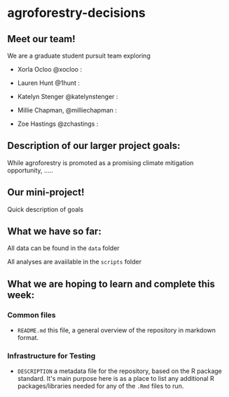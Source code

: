 # agroforestry-decisions

## Meet our team!

We are a graduate student pursuit team exploring 

- Xorla Ocloo @xocloo : 

- Lauren Hunt @1hunt :

- Katelyn Stenger @katelynstenger : 

- Millie Chapman, @milliechapman : 

- Zoe Hastings @zchastings : 


## Description of our larger project goals:
While agroforestry is promoted as a promising climate mitigation opportunity, .....


## Our mini-project!
Quick description of goals

## What we have so far:
All data can be found in the `data` folder

All analyses are avaiilable in the `scripts` folder

## What we are hoping to learn and complete this week:

### Common files

- `README.md` this file, a general overview of the repository in markdown format.  

### Infrastructure for Testing

- `DESCRIPTION` a metadata file for the repository, based on the R package standard. It's main purpose here is as a place to list any additional R packages/libraries needed for any of the `.Rmd` files to run.

